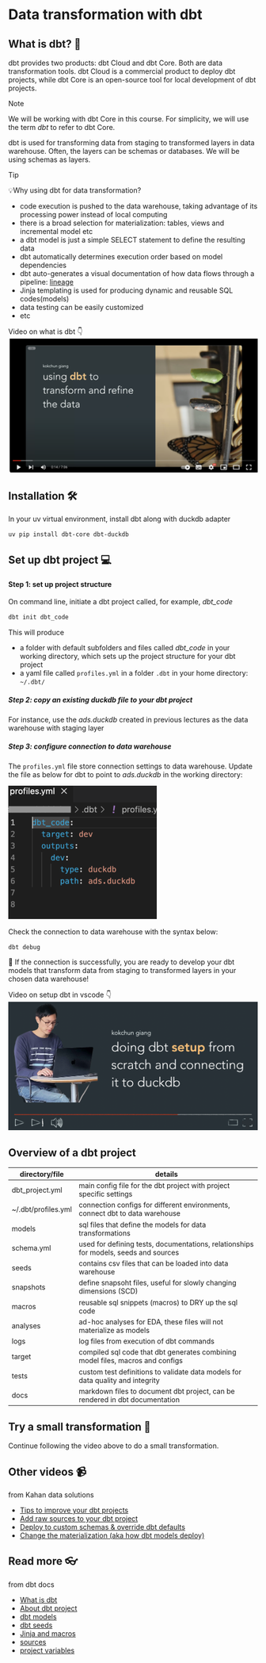 # Data transformation with dbt

## What is dbt? 📝

dbt provides two products: dbt Cloud and dbt Core. Both are data transformation tools. dbt Cloud is a commercial product to deploy dbt projects, while dbt Core is an open-source tool for local development of dbt projects. 

> [!NOTE]
>We will be working with dbt Core in this course. For simplicity, we will use the term *dbt* to refer to dbt Core.

dbt is used for transforming data from staging to transformed layers in data warehouse. Often, the layers can be schemas or databases. We will be using schemas as layers. 

> [!TIP] 
>💡Why using dbt for data transformation?
>- code execution is pushed to the data warehouse, taking advantage of its processing power instead of local computing
>- there is a broad selection for materialization: tables, views and incremental model etc
>- a dbt model is just a simple SELECT statement to define the resulting data  
>- dbt automatically determines execution order based on model dependencies
>- dbt auto-generates a visual documentation of how data flows through a pipeline: [lineage](https://www.getdbt.com/blog/getting-started-with-data-lineage)
>- Jinja templating is used for producing dynamic and reusable SQL codes(models)
>- data testing can be easily customized
>- etc

Video on what is dbt :point_down: 
[![what is dbt?](https://github.com/kokchun/assets/blob/main/data_warehouse/what_is_dbt.png?raw=true)](https://www.youtube.com/watch?v=46-Xwx0NhlY)


## Installation 🛠️

In your uv virtual environment, install dbt along with duckdb adapter

```bash
uv pip install dbt-core dbt-duckdb
```

## Set up dbt project 💻

#### Step 1: set up project structure

On command line, initiate a dbt project called, for example, *dbt_code*

```bash 
dbt init dbt_code
```
This will produce 
- a folder with default subfolders and files called *dbt_code* in your working directory, which sets up the project structure for your dbt project
- a yaml file called ```profiles.yml``` in a folder ```.dbt``` in your home directory: ```~/.dbt/```

##### Step 2: copy an existing duckdb file to your dbt project

For instance, use the *ads.duckdb* created in previous lectures as the data warehouse with staging layer

##### Step 3: configure connection to data warehouse

The `profiles.yml` file store connection settings to data warehouse. Update the file as below for dbt to point to *ads.duckdb* in the working directory: 

<img src="../figures/profile.png" alt="profiles.yml" width="300">

Check the connection to data warehouse with the syntax below:

```
dbt debug
```
🚀 If the connection is successfully, you are ready to develop your dbt models that transform data from staging to transformed layers in your chosen data warehouse! 

Video on setup dbt in vscode :point_down: 
[![Setup dbt](https://github.com/kokchun/assets/blob/main/data_engineering/dbt_setup.png?raw=true)](https://www.youtube.com/watch?v=7I6Xv423aGw)

## Overview of a dbt project 
<!--update this-->
 
| directory/file      | details                                                                              |
| ------------------- | ------------------------------------------------------------------------------------ |
| dbt_project.yml     | main config file for the dbt project with project specific settings                  |
| ~/.dbt/profiles.yml | connection configs for different environments, connect dbt to data warehouse         |
| models              | sql files that define the models for data transformations                            |
| schema.yml          | used for defining tests, documentations, relationships for models, seeds and sources |
| seeds               | contains csv files that can be loaded into data warehouse                            |
| snapshots           | define snapsoht files, useful for slowly changing dimensions (SCD)                   |
| macros              | reusable sql snippets (macros) to DRY up the sql code                                |
| analyses            | ad-hoc analyses for EDA, these files will not materialize as models                  |
| logs                | log files from execution of dbt commands                                             |
| target              | compiled sql code that dbt generates combining model files, macros and configs       |
| tests               | custom test definitions to validate data models for data quality and integrity       |
| docs                | markdown files to document dbt project, can be rendered in dbt documentation         |

## Try a small transformation 🧪 

Continue following the video above to do a small transformation. 

## Other videos :video_camera:

from Kahan data solutions 
- [Tips to improve your dbt projects](https://www.youtube.com/watch?v=qOx8l_QFz9I&list=PLy4OcwImJzBLJzLYxpxaPUmCWp8j1esvT&index=2)
- [Add raw sources to your dbt project](https://www.youtube.com/watch?v=Y03CsVDK69Y&list=PLy4OcwImJzBLJzLYxpxaPUmCWp8j1esvT&index=3)
- [Deploy to custom schemas & override dbt defaults](https://www.youtube.com/watch?v=AvrVQr5FHwk&list=PLy4OcwImJzBLJzLYxpxaPUmCWp8j1esvT&index=5)
- [Change the materialization (aka how dbt models deploy)](https://www.youtube.com/watch?v=zpACZu31154&list=PLy4OcwImJzBLJzLYxpxaPUmCWp8j1esvT&index=7)

## Read more :eyeglasses:

from dbt docs
- [What is dbt](https://www.getdbt.com/blog/what-exactly-is-dbt)
- [About dbt project](https://docs.getdbt.com/docs/build/projects)
- [dbt models](https://docs.getdbt.com/docs/build/models)
- [dbt seeds](https://docs.getdbt.com/docs/build/seeds)
- [Jinja and macros](https://docs.getdbt.com/docs/build/jinja-macros)
- [sources](https://docs.getdbt.com/docs/build/sources)
- [project variables](https://docs.getdbt.com/docs/build/project-variables)